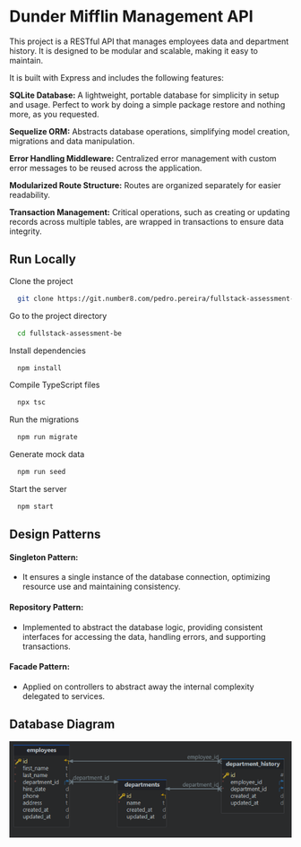 
# Dunder Mifflin Management API

This project is a RESTful API that manages employees data and department history. It is designed to be modular and scalable, making it easy to maintain.

It is built with Express and includes the following features:

**SQLite Database:** A lightweight, portable database for simplicity in setup and usage. Perfect to work by doing a simple package restore and nothing more, as you requested.

**Sequelize ORM:** Abstracts database operations, simplifying model creation, migrations and data manipulation.

**Error Handling Middleware:** Centralized error management with custom error messages to be reused across the application.

**Modularized Route Structure:** Routes are organized separately for easier readability.

**Transaction Management:** Critical operations, such as creating or updating records across multiple tables, are wrapped in transactions to ensure data integrity.


## Run Locally

Clone the project

```bash
  git clone https://git.number8.com/pedro.pereira/fullstack-assessment-be.git
```

Go to the project directory

```bash
  cd fullstack-assessment-be
```

Install dependencies

```bash
  npm install
```

Compile TypeScript files

```bash
  npx tsc
```

Run the migrations

```bash
  npm run migrate
```

Generate mock data

```bash
  npm run seed
```

Start the server

```bash
  npm start
```


## Design Patterns

#### Singleton Pattern:

- It ensures a single instance of the database connection, optimizing resource use and maintaining consistency.

#### Repository Pattern:

- Implemented to abstract the database logic, providing consistent interfaces for accessing the data, handling errors, and supporting transactions.

#### Facade Pattern:

- Applied on controllers to abstract away the internal complexity delegated to services.


## Database Diagram

![Diagram](./database-diagram.jpg)